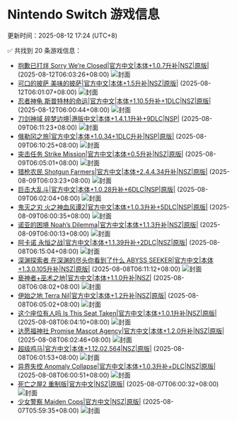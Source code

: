 # Nintendo Switch 游戏信息
更新时间：2025-08-12 17:24 (UTC+8)

✅ 共找到 20 条游戏信息：

- [抱歉已打烊 Sorry We’re Closed|官方中文|本体+1.0.7升补|NSZ|原版|](https://www.gamer520.com/97696.html) (2025-08-12T06:03:26+08:00)
  ![封面](https://store.nintendo.com.hk/media/catalog/product/cache/3be328691086628caca32d01ffcc430a/c/8/c8efaace92729a2ab7d2465b5b642e0e8c39e5e6e3304a201a6bacdbb01ac462.jpg)
- [可口的披萨 美味的披萨|官方中文|本体+1.5升补|NSZ|原版|](https://www.gamer520.com/5873.html) (2025-08-12T06:01:07+08:00)
  ![封面](https://shared.cdn.queniuqe.com/store_item_assets/steam/apps/770810/capsule_616x353_schinese.jpg?t=1703191580)
- [忍者神龟 斯普特林的命运|官方中文|本体+1.10.5升补+1DLC|NSZ|原版|](https://www.gamer520.com/79485.html) (2025-08-12T06:00:44+08:00)
  ![封面](https://shared.cdn.queniuqe.com/store_item_assets/steam/apps/2996040/capsule_616x353.jpg?t=1721143532)
- [刀剑神域 碎梦边境|港版中文|本体+1.4.1.1升补+9DLC|NSP|](https://www.gamer520.com/82727.html) (2025-08-09T06:11:23+08:00)
  ![封面](https://shared.cdn.queniuqe.com/store_item_assets/steam/apps/1858630/capsule_616x353_schinese.jpg?t=1727735851)
- [俄勒冈之旅|官方中文|本体+1.0.34+1DLC升补|NSP|原版|](https://www.gamer520.com/46274.html) (2025-08-09T06:10:25+08:00)
  ![封面](https://shared.cdn.queniuqe.com/store_item_assets/steam/apps/2013360/capsule_616x353.jpg?t=1714123107)
- [突击任务 Strike Mission|官方中文|本体+0.5升补|NSZ|原版|](https://www.gamer520.com/96786.html) (2025-08-09T06:05:01+08:00)
  ![封面](https://assets.nintendo.com/image/upload/ar_16:9,c_lpad,w_1240/b_white/f_auto/q_auto/ncom/software/switch/70010000085900/73e6edd1a63d676f5187dee7c947696fddd0d1f4c0008c1b8d77546ebbb3b4ef)
- [猎枪农民 Shotgun Farmers|官方中文|本体+2.4.4.34升补|NSZ|原版|](https://www.gamer520.com/88329.html) (2025-08-09T06:03:23+08:00)
  ![封面](https://shared.cdn.queniuqe.com/store_item_assets/steam/apps/604240/capsule_616x353.jpg?t=1732218882)
- [巨击大乱斗|官方中文|本体+1.0.28升补+6DLC|NSP|原版|](https://www.gamer520.com/62777.html) (2025-08-09T06:02:04+08:00)
  ![封面](https://ig.freer.blog/2023/08/06/999bc4ea7fd7b.jpg)
- [鬼灭之刃 火之神血风谭2|官方中文|本体+1.0.3升补+5DLC|NSP|原版|](https://www.gamer520.com/97137.html) (2025-08-09T06:00:35+08:00)
  ![封面](https://assets.nintendo.com/image/upload/ar_16:9,c_lpad,w_1240/b_white/f_auto/q_auto/ncom/software/switch/70010000086956/d13ae5d926b6c7ad34769073b7d91012d6ed55f0082600ab334ab941c9340060)
- [诺亚的困境 Noah’s Dilemma|官方中文|本体+1.1.3升补|NSZ|原版|](https://www.gamer520.com/97086.html) (2025-08-09T06:00:13+08:00)
  ![封面](https://assets.nintendo.com/image/upload/ar_16:9,c_lpad,w_1240/b_white/f_auto/q_auto/ncom/software/switch/70010000099843/0d08b5ce3f6c4d7402bf43e38333276159eeb4244511e5c69faa646bd6108a33)
- [阿卡诺 永恒之战|官方中文|本体+1.1.39升补+2DLC|NSZ|原版|](https://www.gamer520.com/44407.html) (2025-08-08T06:15:04+08:00)
  ![封面](https://shared.cdn.queniuqe.com/store_item_assets/steam/apps/1717270/capsule_616x353.jpg?t=1703183487)
- [深渊探索者 在深渊的尽头你看到了什么 ABYSS SEEKER|官方中文|本体+1.3.0.105升补|NSZ|原版|](https://www.gamer520.com/89471.html) (2025-08-08T06:11:12+08:00)
  ![封面](https://ig.freer.blog/2024/12/06/c490d5221820e.jpg)
- [亵神者+巫术之地|官方中文|本体+1.1.0升补|NSZ|](https://www.gamer520.com/97509.html) (2025-08-08T06:08:02+08:00)
  ![封面](https://s1.imagehub.cc/images/2025/08/08/832304d29a43b8a6b001cff756802218.jpg)
- [伊始之地 Terra Nil|官方中文|本体+1.2升补|NSZ|原版|](https://www.gamer520.com/69582.html) (2025-08-08T06:05:02+08:00)
  ![封面](https://shared.cdn.queniuqe.com/store_item_assets/steam/apps/1593030/capsule_616x353_schinese.jpg?t=1682689894)
- [这个座位有人吗 Is This Seat Taken|官方中文|本体+1.0.1升补|NSZ|原版|](https://www.gamer520.com/97506.html) (2025-08-08T06:04:10+08:00)
  ![封面](https://assets.nintendo.com/image/upload/ar_16:9,c_lpad,w_1240/b_white/f_auto/q_auto/ncom/software/switch/70010000100805/c59f00bf53569566be288a8446782bf73338ebf05e0285ed996c1b850cfb3bc0)
- [达愿福神社 Promise Mascot Agency|官方中文|本体+1.2.0升补|NSZ|原版|](https://www.gamer520.com/91109.html) (2025-08-08T06:02:46+08:00)
  ![封面](https://shared.cdn.queniuqe.com/store_item_assets/steam/apps/2585830/capsule_616x353.jpg?t=1744297367)
- [超级鸡马|官方中文|本体+1.12.02.564|NSZ|原版|](https://www.gamer520.com/20017.html) (2025-08-08T06:01:53+08:00)
  ![封面](https://shared.cdn.queniuqe.com/store_item_assets/steam/apps/386940/capsule_616x353.jpg?t=1715624179)
- [异界失控 Anomaly Collapse|官方中文|本体+1.0.3升补+DLC|NSZ|原版|](https://www.gamer520.com/96322.html) (2025-08-08T06:00:51+08:00)
  ![封面](https://shared.cdn.queniuqe.com/store_item_assets/steam/apps/2082410/capsule_616x353_schinese.jpg?t=1712897781)
- [死亡之屋2 重制版|官方中文|NSZ|原版|](https://www.gamer520.com/97388.html) (2025-08-07T06:00:32+08:00)
  ![封面](https://shared.cdn.queniuqe.com/store_item_assets/steam/apps/3376690/cb0f4813772a1f6850a23202d370ad4c0f22a877/capsule_616x353.jpg?t=1754389960)
- [少女警察 Maiden Cops|官方中文|NSZ|原版|](https://www.gamer520.com/97469.html) (2025-08-07T05:59:35+08:00)
  ![封面](https://img-eshop.cdn.nintendo.net/i/4284ab6040b0bf854fb74db0d04b59ca87a86c365a71f91334df6e8a6b947cdb.jpg?w=1920)
